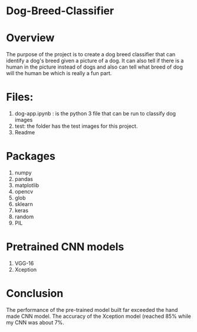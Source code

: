 # Dog-Breed-Classifier

# Overview
The purpose of the project is to create a dog breed classifier that can identify a dog's breed given a picture of a dog. It can also tell if there is a human in the picture instead of dogs and also can tell what breed of dog will the human be which is really a fun part.

# Files:
1. dog-app.ipynb : is the python 3 file that can be run to classify dog images
2. test: the folder has the test images for this project.
3. Readme

# Packages
1. numpy
2. pandas
3. matplotlib
4. opencv
5. glob
6. sklearn
7. keras
8. random
9. PIL

# Pretrained CNN models
1. VGG-16
2. Xception

# Conclusion
The performance of the pre-trained model built far exceeded the hand made CNN model. The accuracy of the Xception model (reached 85% while my CNN was about 7%.
